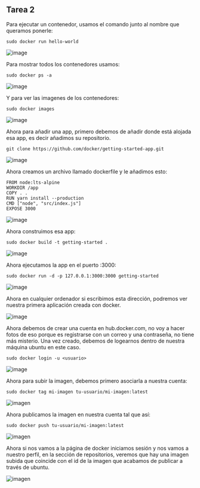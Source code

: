 ## Tarea 2

Para ejecutar un contenedor, usamos el comando junto al nombre que queramos ponerle:
```
sudo docker run hello-world
```
![image](https://github.com/user-attachments/assets/fc23319e-fed9-459e-9ec3-e7793eea117d)

Para mostrar todos los contenedores usamos:
```
sudo docker ps -a
```
![image](https://github.com/user-attachments/assets/176007a2-c2fa-485e-85bd-bd3dd8b68032)

Y para ver las imagenes de los contenedores:
```
sudo docker images
```
![image](https://github.com/user-attachments/assets/3823c721-91f0-4358-b95d-99f79c3c26ab)

Ahora para añadir una app, primero debemos de añadir donde está alojada esa app, es decir añadimos su repositorio.
```
git clone https://github.com/docker/getting-started-app.git
```
![image](https://github.com/user-attachments/assets/b15c84d6-2ce2-4fb9-be96-41eb7a1e6549)

Ahora creamos un archivo llamado dockerfile y le añadimos esto:
```
FROM node:lts-alpine
WORKDIR /app
COPY . .
RUN yarn install --production
CMD ["node", "src/index.js"]
EXPOSE 3000
```
![image](https://github.com/user-attachments/assets/a04e7874-0d96-4058-94d2-44fb8c883578)

Ahora construimos esa app:
```
sudo docker build -t getting-started .
```
![image](https://github.com/user-attachments/assets/14b06930-da75-4f01-9137-f9f79baa19f4)

Ahora ejecutamos la app en el puerto :3000:
```
sudo docker run -d -p 127.0.0.1:3000:3000 getting-started
```
![image](https://github.com/user-attachments/assets/e18bfb27-b9ed-4373-b182-731dab65922b)

Ahora en cualquier ordenador si escribimos esta dirección, podremos ver nuestra primera aplicación creada con docker.

![image](https://github.com/user-attachments/assets/e6034e7d-6ed2-4227-a5a9-da8b6f57b962)

Ahora debemos de crear una cuenta en hub.docker.com, no voy a hacer fotos de eso porque es registrarse con un correo y una contraseña, no tiene más misterio. Una vez creado, debemos de logearnos dentro de nuestra máquina ubuntu en este caso.
```
sudo docker login -u <usuario>
```
![image](https://github.com/user-attachments/assets/e7e9d75b-ac1e-4833-a89e-9ac22f5885a7)

Ahora para subir la imagen, debemos primero asociarla a nuestra cuenta:
```
sudo docker tag mi-imagen tu-usuario/mi-imagen:latest
```
![imagen](https://github.com/user-attachments/assets/48e1e6e2-cba2-4235-a6cb-5e1c2127b376)

Ahora publicamos la imagen en nuestra cuenta tal que así:
```
sudo docker push tu-usuario/mi-imagen:latest
```
![imagen](https://github.com/user-attachments/assets/4316ca83-3325-4892-8f5e-2b1aa48738eb)

Ahora si nos vamos a la página de docker iniciamos sesión y nos vamos a nuestro perfil, en la sección de repositorios, veremos que hay una imagen subida  que coincide con el id de la imagen que acabamos de publicar a través de ubuntu.

![imagen](https://github.com/user-attachments/assets/649c732d-85d2-434c-a34d-d601366b2a4d)
